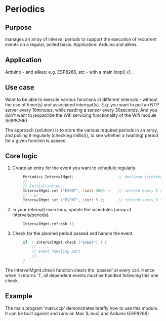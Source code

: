 # Periodics
## Purpose
manages an array of interval periods to support the execution
of recurrent events on a regular, polled basis. Application: Arduino and alikes.

## Application
Arduino - and alikes: e.g. ESP8266, etc - with a main loop() {}.

## Use case
Want to be able to execute various functions at different intervals - without
the use of timer(s) and associated interrupt(s). E.g. you want to poll an NTP server
every 10minutes, while reading a sensor every 30seconds. And you don't want
to jeopardize the Wifi servicing functionality of the Wifi module (ESP8266).

The approach (solution) is to store the various required periods in an array,
and polling it regularly (checking millis()), to see whether a (waiting) period
for a given function is passed.

## Core logic
1. Create an entry for the event you want to schedule regularly.
```C++
        Periodics IntervalMgmt;                    // declared (created) as global object 
        // . . .
        // Initialization...
        IntervalMgmt.set ("EVENT", (int) 5000 );   // refresh every 5 seconds (Arduino and alike)
        // - or -
        IntervalMgmt.set ("EVENT", (int) 5 );      // refresh every 5 seconds (Mac, Linux, ...)
```
2. In your (eternal) main loop, update the schedules (array of intervals/periods).
```C++
        IntervalMgmt.refresh ();
````

3. Check for the planned period passed and handle the event.
```C++
        if  ( IntervalMgmt.check ("EVENT") ) {
            // . . .
            // event handling part
            // . . .
        }
```
The IntervalMgmt.check function clears the 'passed' at every call. Hence when it returns '1', all
dependent events must be handled following this one check.

## Example
The main program 'main.ccp' demonstrates briefly how to use this module.
It can be built against and runs on Mac (Linux) and Arduino (ESP8266)